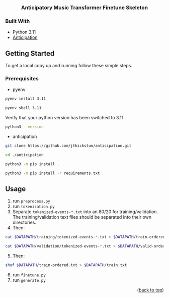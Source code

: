 <!-- Improved compatibility of back to top link: See: https://github.com/othneildrew/Best-README-Template/pull/73 -->
<a id="readme-top"></a>
<!--
*** Thanks for checking out the Best-README-Template. If you have a suggestion
*** that would make this better, please fork the repo and create a pull request
*** or simply open an issue with the tag "enhancement".
*** Don't forget to give the project a star!
*** Thanks again! Now go create something AMAZING! :D
-->

<!-- PROJECT SHIELDS -->
<!--
*** I'm using markdown "reference style" links for readability.
*** Reference links are enclosed in brackets [ ] instead of parentheses ( ).
*** See the bottom of this document for the declaration of the reference variables
*** for contributors-url, forks-url, etc. This is an optional, concise syntax you may use.
*** https://www.markdownguide.org/basic-syntax/#reference-style-links
-->

<h3 align="center">Anticipatory Music Transformer Finetune Skeleton</h3>

### Built With

* Python 3.11
* [Anticipation](https://github.com/jthickstun/anticipation)

<!-- GETTING STARTED -->
## Getting Started

To get a local copy up and running follow these simple steps.

### Prerequisites
* pyenv
```sh
pyenv install 3.11
```
```sh
pyenv shell 3.11
```
Verify that your python version has been switched to 3.11
```sh
python3 --version
```

* anticipation
```sh
git clone https://github.com/jthickstun/anticipation.git
```
```sh
cd ./anticipation
```
```sh
python3 -m pip install .
```
```sh
python3 -m pip install -r requirements.txt
```
  
<!-- USAGE EXAMPLES -->
## Usage

1. run ``preprocess.py``
2. run ``tokenization.py``
3. Separate ``tokenized-events-*.txt`` into an 80/20 for training/validation. The training/validation text files should be separated into their own directories.
4. Then:
 ```sh
 cat $DATAPATH/training/tokenized-events-*.txt > $DATAPATH/train-ordered.txt
  ```
   ```sh
  cat $DATAPATH/validation/tokenized-events-*.txt > $DATAPATH/valid-ordered.txt
  ```
5. Then:
 ```sh
shuf $DATAPATH/train-ordered.txt > $DATAPATH/train.txt
  ```
6. run ``finetune.py``
7. run ``generate.py``

<p align="right">(<a href="#readme-top">back to top</a>)</p>



